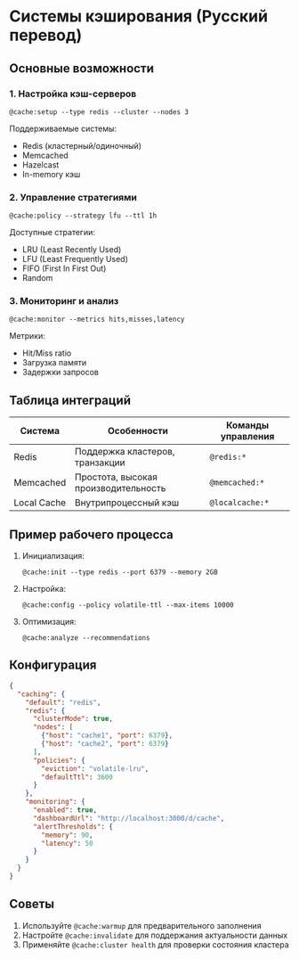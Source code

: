 # Системы кэширования (Русский перевод)

## Основные возможности

### 1. Настройка кэш-серверов
```cursor
@cache:setup --type redis --cluster --nodes 3
```
Поддерживаемые системы:
- Redis (кластерный/одиночный)
- Memcached
- Hazelcast
- In-memory кэш

### 2. Управление стратегиями
```cursor
@cache:policy --strategy lfu --ttl 1h
```
Доступные стратегии:
- LRU (Least Recently Used)
- LFU (Least Frequently Used)
- FIFO (First In First Out)
- Random

### 3. Мониторинг и анализ
```cursor
@cache:monitor --metrics hits,misses,latency
```
Метрики:
- Hit/Miss ratio
- Загрузка памяти
- Задержки запросов

## Таблица интеграций

| Система       | Особенности                     | Команды управления       |
|--------------|--------------------------------|-------------------------|
| Redis        | Поддержка кластеров, транзакции | `@redis:*`              |
| Memcached    | Простота, высокая производительность | `@memcached:*`      |
| Local Cache  | Внутрипроцессный кэш           | `@localcache:*`         |

## Пример рабочего процесса
1. Инициализация:
   ```cursor
   @cache:init --type redis --port 6379 --memory 2GB
   ```
2. Настройка:
   ```cursor
   @cache:config --policy volatile-ttl --max-items 10000
   ```
3. Оптимизация:
   ```cursor
   @cache:analyze --recommendations
   ```

## Конфигурация
```json
{
  "caching": {
    "default": "redis",
    "redis": {
      "clusterMode": true,
      "nodes": [
        {"host": "cache1", "port": 6379},
        {"host": "cache2", "port": 6379}
      ],
      "policies": {
        "eviction": "volatile-lru",
        "defaultTtl": 3600
      }
    },
    "monitoring": {
      "enabled": true,
      "dashboardUrl": "http://localhost:3000/d/cache",
      "alertThresholds": {
        "memory": 90,
        "latency": 50
      }
    }
  }
}
```

## Советы
1. Используйте `@cache:warmup` для предварительного заполнения
2. Настройте `@cache:invalidate` для поддержания актуальности данных
3. Применяйте `@cache:cluster health` для проверки состояния кластера